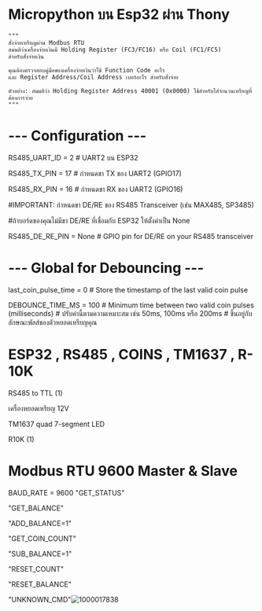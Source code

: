 # Micropython บน Esp32 ผ่าน Thony
    """
    สั่งจ่ายเหรียญผ่าน Modbus RTU
    สมมติว่าเครื่องจ่ายเงินมี Holding Register (FC3/FC16) หรือ Coil (FC1/FC5)
    สำหรับสั่งจ่ายเงิน
    
    คุณต้องตรวจสอบคู่มือของเครื่องจ่ายเงินว่าใช้ Function Code อะไร
    และ Register Address/Coil Address เบอร์อะไร สำหรับสั่งจ่าย
    
    ตัวอย่าง: สมมติว่า Holding Register Address 40001 (0x0000) ใช้สำหรับใส่จำนวนเหรียญที่ต้องการจ่าย
    """

# --- Configuration ---
RS485_UART_ID = 2  # UART2 บน ESP32

RS485_TX_PIN = 17  # กำหนดขา TX ของ UART2 (GPIO17)

RS485_RX_PIN = 16  # กำหนดขา RX ของ UART2 (GPIO16)

#IMPORTANT: กำหนดขา DE/RE ของ RS485 Transceiver (เช่น MAX485, SP3485)

#ถ้าบอร์ดของคุณไม่มีขา DE/RE ที่เชื่อมกับ ESP32 ให้ตั้งค่าเป็น None

RS485_DE_RE_PIN = None # GPIO pin for DE/RE on your RS485 transceiver
# --- Global for Debouncing ---
last_coin_pulse_time = 0 # Store the timestamp of the last valid coin pulse

DEBOUNCE_TIME_MS = 100 # Minimum time between two valid coin pulses (milliseconds)
                       # ปรับค่านี้ตามความเหมาะสม เช่น 50ms, 100ms หรือ 200ms
                       # ขึ้นอยู่กับลักษณะพัลส์ของตัวหยอดเหรียญคุณ
                       
# ESP32 , RS485 , COINS , TM1637 , R-10K
RS485 to TTL (1)

เครื่องหยอดเหรียญ 12V

TM1637 quad 7-segment LED

R10K (1)

# Modbus RTU  9600 Master & Slave
BAUD_RATE = 9600
"GET_STATUS"

"GET_BALANCE"

"ADD_BALANCE=1"

"GET_COIN_COUNT"

"SUB_BALANCE=1"

"RESET_COUNT"

"RESET_BALANCE"

"UNKNOWN_CMD"![1000017838](https://github.com/user-attachments/assets/10f41497-3a49-4716-b408-10b37d2d699a)

